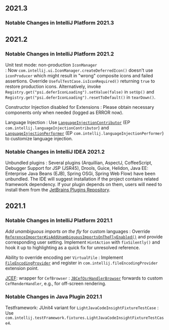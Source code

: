 [//]: # (title: Notable Changes in IntelliJ Platform and Plugins API 2021.*)

<!-- Copyright 2000-2021 JetBrains s.r.o. and other contributors. Use of this source code is governed by the Apache 2.0 license that can be found in the LICENSE file. -->

## 2021.3

### Notable Changes in IntelliJ Platform 2021.3

## 2021.2

### Notable Changes in IntelliJ Platform 2021.2
       
Unit test mode: non-production `IconManager`        
: Now `com.intellij.ui.IconManager.createDeferredIcon()` doesn't use `iconProducer` which might result in "wrong" composite icons and failed assertions. Override `UsefulTestCase.isIconRequired()` returning `true` to restore production icons. Alternatively, invoke `Registry.get("psi.deferIconLoading").setValue(false)` in `setUp()` and `Registry.get("psi.deferIconLoading").resetToDefault()` in `tearDown()`.
                     
Constructor Injection disabled for Extensions
: Please obtain necessary components only when needed (logged as ERROR now).
          
Language Injection
: Use [`LanguageInjectionContributor`](upsource:///platform/core-api/src/com/intellij/lang/injection/general/LanguageInjectionContributor.java) (EP `com.intellij.languageInjectionContributor`) and [`LanguageInjectionPerformer`](upsource:///platform/core-api/src/com/intellij/lang/injection/general/LanguageInjectionPerformer.java) (EP `com.intellij.languageInjectionPerformer`) to customize language injection. 
         
### Notable Changes in IntelliJ IDEA 2021.2

Unbundled plugins
: Several plugins (Arquillian, AspectJ, CoffeeScript, Debugger Support for JSP (JSR45), Drools, Guice, Helidon, Java EE: Enterprise Java Beans (EJB), Spring OSGi, Spring Web Flow) have been unbundled. The IDE will suggest installation if the project contains related framework dependency. If your plugin depends on them, users will need to install them from the [JetBrains Plugins Repository](https://plugins.jetbrains.com). 

## 2021.1

### Notable Changes in IntelliJ Platform 2021.1

_Add unambiguous imports on the fly_ for custom languages
: Override [`ReferenceImporter#isAddUnambiguousImportsOnTheFlyEnabled()`](upsource:///platform/analysis-impl/src/com/intellij/codeInsight/daemon/ReferenceImporter.java) and provide corresponding user setting. Implement `HintAction` with `fixSilently()` and hook it up to highlighting as a quick fix for unresolved reference.
                                    
Ability to override encoding per `VirtualFile`
: Implement [`FileEncodingProvider`](upsource:///platform/core-api/src/com/intellij/openapi/vfs/encoding/FileEncodingProvider.java) and register in `com.intellij.fileEncodingProvider` extension point.
                                                                         
[JCEF](jcef.md): wrapper for `CefBrowser` 
: [`JBCefOsrHandlerBrowser`](upsource:///platform/platform-api/src/com/intellij/ui/jcef/JBCefOsrHandlerBrowser.java) forwards to custom `CefRenderHandler`, e.g., for off-screen rendering.

### Notable Changes in Java Plugin 2021.1

Testframework: JUnit4 variant for `LightJavaCodeInsightFixtureTestCase`
: Use `com.intellij.testFramework.fixtures.LightJavaCodeInsightFixtureTestCase4`.